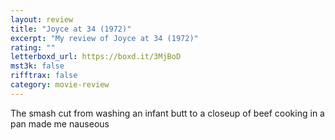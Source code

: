 ```yaml
---
layout: review
title: "Joyce at 34 (1972)"
excerpt: "My review of Joyce at 34 (1972)"
rating: ""
letterboxd_url: https://boxd.it/3MjBoD
mst3k: false
rifftrax: false
category: movie-review
---
```


The smash cut from washing an infant butt to a closeup of beef cooking in a pan made me nauseous
